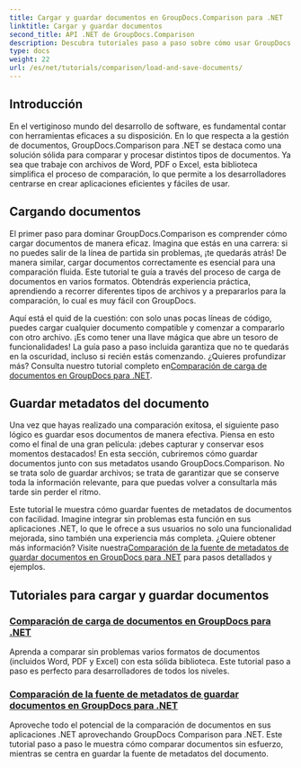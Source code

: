 ```yaml
---
title: Cargar y guardar documentos en GroupDocs.Comparison para .NET
linktitle: Cargar y guardar documentos
second_title: API .NET de GroupDocs.Comparison
description: Descubra tutoriales paso a paso sobre cómo usar GroupDocs.Comparison para .NET para cargar y guardar documentos de manera eficiente. Perfecto para desarrolladores que buscan optimizar las comparaciones de documentos.
type: docs
weight: 22
url: /es/net/tutorials/comparison/load-and-save-documents/
---
```

## Introducción

En el vertiginoso mundo del desarrollo de software, es fundamental contar con herramientas eficaces a su disposición. En lo que respecta a la gestión de documentos, GroupDocs.Comparison para .NET se destaca como una solución sólida para comparar y procesar distintos tipos de documentos. Ya sea que trabaje con archivos de Word, PDF o Excel, esta biblioteca simplifica el proceso de comparación, lo que permite a los desarrolladores centrarse en crear aplicaciones eficientes y fáciles de usar.

## Cargando documentos

El primer paso para dominar GroupDocs.Comparison es comprender cómo cargar documentos de manera eficaz. Imagina que estás en una carrera: si no puedes salir de la línea de partida sin problemas, ¡te quedarás atrás! De manera similar, cargar documentos correctamente es esencial para una comparación fluida. Este tutorial te guía a través del proceso de carga de documentos en varios formatos. Obtendrás experiencia práctica, aprendiendo a recorrer diferentes tipos de archivos y a prepararlos para la comparación, lo cual es muy fácil con GroupDocs.

Aquí está el quid de la cuestión: con solo unas pocas líneas de código, puedes cargar cualquier documento compatible y comenzar a compararlo con otro archivo. ¡Es como tener una llave mágica que abre un tesoro de funcionalidades! La guía paso a paso incluida garantiza que no te quedarás en la oscuridad, incluso si recién estás comenzando. ¿Quieres profundizar más? Consulta nuestro tutorial completo en[Comparación de carga de documentos en GroupDocs para .NET](./load-documents/).

## Guardar metadatos del documento

Una vez que hayas realizado una comparación exitosa, el siguiente paso lógico es guardar esos documentos de manera efectiva. Piensa en esto como el final de una gran película: ¡debes capturar y conservar esos momentos destacados! En esta sección, cubriremos cómo guardar documentos junto con sus metadatos usando GroupDocs.Comparison. No se trata solo de guardar archivos; se trata de garantizar que se conserve toda la información relevante, para que puedas volver a consultarla más tarde sin perder el ritmo.

Este tutorial le muestra cómo guardar fuentes de metadatos de documentos con facilidad. Imagine integrar sin problemas esta función en sus aplicaciones .NET, lo que le ofrece a sus usuarios no solo una funcionalidad mejorada, sino también una experiencia más completa. ¿Quiere obtener más información? Visite nuestra[Comparación de la fuente de metadatos de guardar documentos en GroupDocs para .NET](./save-documents-metadata-source/) para pasos detallados y ejemplos.

## Tutoriales para cargar y guardar documentos
### [Comparación de carga de documentos en GroupDocs para .NET](./load-documents/)
Aprenda a comparar sin problemas varios formatos de documentos (incluidos Word, PDF y Excel) con esta sólida biblioteca. Este tutorial paso a paso es perfecto para desarrolladores de todos los niveles.
### [Comparación de la fuente de metadatos de guardar documentos en GroupDocs para .NET](./save-documents-metadata-source/)
Aproveche todo el potencial de la comparación de documentos en sus aplicaciones .NET aprovechando GroupDocs Comparison para .NET. Este tutorial paso a paso le muestra cómo comparar documentos sin esfuerzo, mientras se centra en guardar la fuente de metadatos del documento.